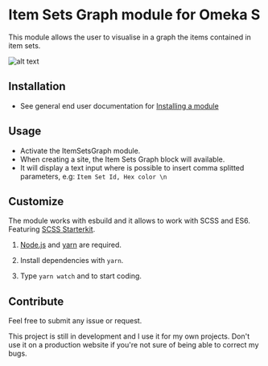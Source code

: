 # Item Sets Graph module for Omeka S

This module allows the user to visualise in a graph the items contained in item sets.

![alt text](https://user-images.githubusercontent.com/20107875/156810697-de62ccbf-637f-4176-a161-0748e2c64ce4.png)

## Installation

* See general end user documentation for [Installing a module](http://omeka.org/s/docs/user-manual/modules/#installing-modules)

## Usage

* Activate the ItemSetsGraph module.
* When creating a site, the Item Sets Graph block will available. 
* It will display a text input where is possible to insert comma splitted parameters, e.g: `Item Set Id, Hex color \n`

## Customize

The module works with esbuild and it allows to work with SCSS and ES6. Featuring [SCSS Starterkit](https://github.com/sinanatra/scss-starterkit).

1. [Node.js](https://nodejs.org/en/) and [yarn](https://classic.yarnpkg.com/en/docs/install/#mac-stable) are required.

2. Install dependencies with `yarn`.

3. Type `yarn watch` and to start coding. 


## Contribute

Feel free to submit any issue or request.

This project is still in development and I use it for my own projects. Don't use it on a production website if you're not sure of being able to correct my bugs.